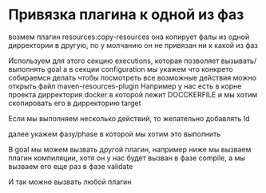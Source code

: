 # Привязка плагина к одной из фаз

возмем плагин resourсes:copy-resourсes она копирует фалы из одной дирректории в другую, по у 
молчанию он не привязан ни к какой из фаз

Используем для этого секцию executions, которая позволяет вызывать/выполнять goal
а в секции configuration мы укажем что конкрето собираемся делать
чтобы посмотреть все возможные действия можно открыть файл maven-resources-plugin
Например у нас есть в корне проекта дирректория docker в которой лежит DOCCKERFILE и мы хотим 
скопировать его в дирректорию target

Если мы выполняем несколько действий, то желательно добавлять Id

далее укажем фазу/phase в которой мы хотим это выполнить


В goal мы можем вызвать другой плагин, например ниже мы вызваем плагин компиляции, хотя он у нас 
будет вызван в фазе compile, а мы вызваем его еще раз в фазе validate

И так можно вызвать любой плагин
